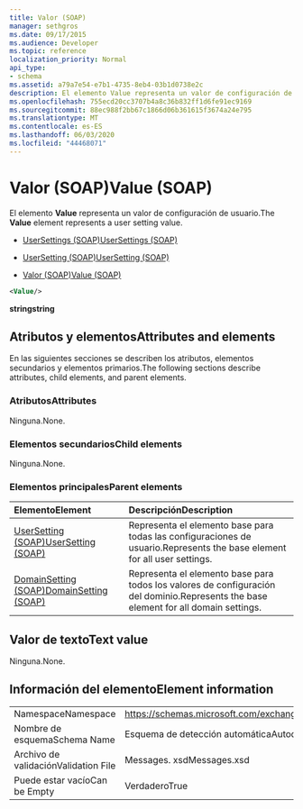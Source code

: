 ```yaml
---
title: Valor (SOAP)
manager: sethgros
ms.date: 09/17/2015
ms.audience: Developer
ms.topic: reference
localization_priority: Normal
api_type:
- schema
ms.assetid: a79a7e54-e7b1-4735-8eb4-03b1d0738e2c
description: El elemento Value representa un valor de configuración de usuario.
ms.openlocfilehash: 755ecd20cc3707b4a8c36b832ff1d6fe91ec9169
ms.sourcegitcommit: 88ec988f2bb67c1866d06b361615f3674a24e795
ms.translationtype: MT
ms.contentlocale: es-ES
ms.lasthandoff: 06/03/2020
ms.locfileid: "44468071"
---
```

# <a name="value-soap"></a><span data-ttu-id="2313a-103">Valor (SOAP)</span><span class="sxs-lookup"><span data-stu-id="2313a-103">Value (SOAP)</span></span>

<span data-ttu-id="2313a-104">El elemento **Value** representa un valor de configuración de usuario.</span><span class="sxs-lookup"><span data-stu-id="2313a-104">The **Value** element represents a user setting value.</span></span> 
  
- [<span data-ttu-id="2313a-105">UserSettings (SOAP)</span><span class="sxs-lookup"><span data-stu-id="2313a-105">UserSettings (SOAP)</span></span>](usersettings-soap.md)
  
- [<span data-ttu-id="2313a-106">UserSetting (SOAP)</span><span class="sxs-lookup"><span data-stu-id="2313a-106">UserSetting (SOAP)</span></span>](usersetting-soap.md)
  
- [<span data-ttu-id="2313a-107">Valor (SOAP)</span><span class="sxs-lookup"><span data-stu-id="2313a-107">Value (SOAP)</span></span>](value-soap.md)
  
```XML
<Value/>
```

<span data-ttu-id="2313a-108">**string**</span><span class="sxs-lookup"><span data-stu-id="2313a-108">**string**</span></span>

## <a name="attributes-and-elements"></a><span data-ttu-id="2313a-109">Atributos y elementos</span><span class="sxs-lookup"><span data-stu-id="2313a-109">Attributes and elements</span></span>

<span data-ttu-id="2313a-110">En las siguientes secciones se describen los atributos, elementos secundarios y elementos primarios.</span><span class="sxs-lookup"><span data-stu-id="2313a-110">The following sections describe attributes, child elements, and parent elements.</span></span>
  
### <a name="attributes"></a><span data-ttu-id="2313a-111">Atributos</span><span class="sxs-lookup"><span data-stu-id="2313a-111">Attributes</span></span>

<span data-ttu-id="2313a-112">Ninguna.</span><span class="sxs-lookup"><span data-stu-id="2313a-112">None.</span></span>
  
### <a name="child-elements"></a><span data-ttu-id="2313a-113">Elementos secundarios</span><span class="sxs-lookup"><span data-stu-id="2313a-113">Child elements</span></span>

<span data-ttu-id="2313a-114">Ninguna.</span><span class="sxs-lookup"><span data-stu-id="2313a-114">None.</span></span>
  
### <a name="parent-elements"></a><span data-ttu-id="2313a-115">Elementos principales</span><span class="sxs-lookup"><span data-stu-id="2313a-115">Parent elements</span></span>

|<span data-ttu-id="2313a-116">**Elemento**</span><span class="sxs-lookup"><span data-stu-id="2313a-116">**Element**</span></span>|<span data-ttu-id="2313a-117">**Descripción**</span><span class="sxs-lookup"><span data-stu-id="2313a-117">**Description**</span></span>|
|:-----|:-----|
|[<span data-ttu-id="2313a-118">UserSetting (SOAP)</span><span class="sxs-lookup"><span data-stu-id="2313a-118">UserSetting (SOAP)</span></span>](usersetting-soap.md) <br/> |<span data-ttu-id="2313a-119">Representa el elemento base para todas las configuraciones de usuario.</span><span class="sxs-lookup"><span data-stu-id="2313a-119">Represents the base element for all user settings.</span></span>  <br/> |
|[<span data-ttu-id="2313a-120">DomainSetting (SOAP)</span><span class="sxs-lookup"><span data-stu-id="2313a-120">DomainSetting (SOAP)</span></span>](domainsetting-soap.md) <br/> |<span data-ttu-id="2313a-121">Representa el elemento base para todos los valores de configuración del dominio.</span><span class="sxs-lookup"><span data-stu-id="2313a-121">Represents the base element for all domain settings.</span></span>  <br/> |
   
## <a name="text-value"></a><span data-ttu-id="2313a-122">Valor de texto</span><span class="sxs-lookup"><span data-stu-id="2313a-122">Text value</span></span>

<span data-ttu-id="2313a-123">Ninguna.</span><span class="sxs-lookup"><span data-stu-id="2313a-123">None.</span></span>
  
## <a name="element-information"></a><span data-ttu-id="2313a-124">Información del elemento</span><span class="sxs-lookup"><span data-stu-id="2313a-124">Element information</span></span>

|||
|:-----|:-----|
|<span data-ttu-id="2313a-125">Namespace</span><span class="sxs-lookup"><span data-stu-id="2313a-125">Namespace</span></span>  <br/> |https://schemas.microsoft.com/exchange/2010/Autodiscover  <br/> |
|<span data-ttu-id="2313a-126">Nombre de esquema</span><span class="sxs-lookup"><span data-stu-id="2313a-126">Schema Name</span></span>  <br/> |<span data-ttu-id="2313a-127">Esquema de detección automática</span><span class="sxs-lookup"><span data-stu-id="2313a-127">Autodiscover schema</span></span>  <br/> |
|<span data-ttu-id="2313a-128">Archivo de validación</span><span class="sxs-lookup"><span data-stu-id="2313a-128">Validation File</span></span>  <br/> |<span data-ttu-id="2313a-129">Messages. xsd</span><span class="sxs-lookup"><span data-stu-id="2313a-129">Messages.xsd</span></span>  <br/> |
|<span data-ttu-id="2313a-130">Puede estar vacío</span><span class="sxs-lookup"><span data-stu-id="2313a-130">Can be Empty</span></span>  <br/> |<span data-ttu-id="2313a-131">Verdadero</span><span class="sxs-lookup"><span data-stu-id="2313a-131">True</span></span>  <br/> |
   

